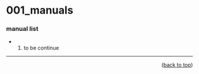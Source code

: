 <a name="topage"></a>

# 001_manuals

### manual list

   * 1. to be continue


-----

<p align="right">(<a href="#topage">back to top</a>)</p>
<br/>
<br/>
